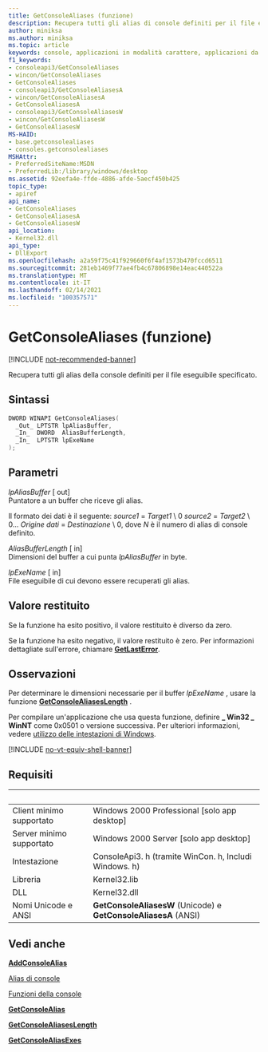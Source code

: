 ```yaml
---
title: GetConsoleAliases (funzione)
description: Recupera tutti gli alias di console definiti per il file eseguibile specificato.
author: miniksa
ms.author: miniksa
ms.topic: article
keywords: console, applicazioni in modalità carattere, applicazioni da riga di comando, applicazioni di terminale, api della console
f1_keywords:
- consoleapi3/GetConsoleAliases
- wincon/GetConsoleAliases
- GetConsoleAliases
- consoleapi3/GetConsoleAliasesA
- wincon/GetConsoleAliasesA
- GetConsoleAliasesA
- consoleapi3/GetConsoleAliasesW
- wincon/GetConsoleAliasesW
- GetConsoleAliasesW
MS-HAID:
- base.getconsolealiases
- consoles.getconsolealiases
MSHAttr:
- PreferredSiteName:MSDN
- PreferredLib:/library/windows/desktop
ms.assetid: 92eefa4e-ffde-4886-afde-5aecf450b425
topic_type:
- apiref
api_name:
- GetConsoleAliases
- GetConsoleAliasesA
- GetConsoleAliasesW
api_location:
- Kernel32.dll
api_type:
- DllExport
ms.openlocfilehash: a2a59f75c41f929660f6f4af1573b470fccd6511
ms.sourcegitcommit: 281eb1469f77ae4fb4c67806898e14eac440522a
ms.translationtype: MT
ms.contentlocale: it-IT
ms.lasthandoff: 02/14/2021
ms.locfileid: "100357571"
---
```

# <a name="getconsolealiases-function"></a>GetConsoleAliases (funzione)

[!INCLUDE [not-recommended-banner](./includes/not-recommended-banner.md)]

Recupera tutti gli alias della console definiti per il file eseguibile specificato.

## <a name="syntax"></a>Sintassi

```C
DWORD WINAPI GetConsoleAliases(
  _Out_ LPTSTR lpAliasBuffer,
  _In_  DWORD  AliasBufferLength,
  _In_  LPTSTR lpExeName
);
```

## <a name="parameters"></a>Parametri

*lpAliasBuffer* \[ out\]  
Puntatore a un buffer che riceve gli alias.

Il formato dei dati è il seguente: *source1* = *Target1* \\ 0 *source2* = *Target2* \\ 0... *Origine dati* = *Destinazione* \\ 0, dove *N* è il numero di alias di console definito.

*AliasBufferLength* \[ in\]  
Dimensioni del buffer a cui punta *lpAliasBuffer* in byte.

*lpExeName* \[ in\]  
File eseguibile di cui devono essere recuperati gli alias.

## <a name="return-value"></a>Valore restituito

Se la funzione ha esito positivo, il valore restituito è diverso da zero.

Se la funzione ha esito negativo, il valore restituito è zero. Per informazioni dettagliate sull'errore, chiamare [**GetLastError**](/windows/win32/api/errhandlingapi/nf-errhandlingapi-getlasterror).

## <a name="remarks"></a>Osservazioni

Per determinare le dimensioni necessarie per il buffer *lpExeName* , usare la funzione [**GetConsoleAliasesLength**](getconsolealiaseslength.md) .

Per compilare un'applicazione che usa questa funzione, definire **\_ Win32 \_ WinNT** come 0x0501 o versione successiva. Per ulteriori informazioni, vedere [utilizzo delle intestazioni di Windows](/windows/win32/winprog/using-the-windows-headers).

[!INCLUDE [no-vt-equiv-shell-banner](./includes/no-vt-equiv-shell-banner.md)]

## <a name="requirements"></a>Requisiti

| &nbsp; | &nbsp; |
|-|-|
| Client minimo supportato | Windows 2000 Professional \[solo app desktop\] |
| Server minimo supportato | Windows 2000 Server \[solo app desktop\] |
| Intestazione | ConsoleApi3. h (tramite WinCon. h, Includi Windows. h) |
| Libreria | Kernel32.lib |
| DLL | Kernel32.dll |
| Nomi Unicode e ANSI | **GetConsoleAliasesW** (Unicode) e **GetConsoleAliasesA** (ANSI) |

## <a name="see-also"></a>Vedi anche

[**AddConsoleAlias**](addconsolealias.md)

[Alias di console](console-aliases.md)

[Funzioni della console](console-functions.md)

[**GetConsoleAlias**](getconsolealias.md)

[**GetConsoleAliasesLength**](getconsolealiaseslength.md)

[**GetConsoleAliasExes**](getconsolealiasexes.md)